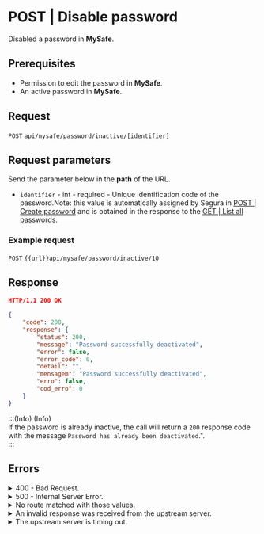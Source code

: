 # POST | Disable password

Disabled a password in **MySafe**.

## Prerequisites

* Permission to edit the password in **MySafe**.
* An active password in **MySafe**.

## Request

`POST` `api/mysafe/password/inactive/[identifier]`

## Request parameters

Send the parameter below in the **path** of the URL.

* `identifier` - int - required - Unique identification code of the password.Note: this value is automatically assigned by Segura in [POST | Create password](api-post-disable-password.md) and is obtained in the response to the [GET | List all passwords](api-post-disable-password.md).

### Example request

`POST` `{{url}}api/mysafe/password/inactive/10`

## Response

```json
HTTP/1.1 200 OK
```

```json
{
    "code": 200,
    "response": {
        "status": 200,
        "message": "Password successfully deactivated",
        "error": false,
        "error_code": 0,
        "detail": "",
        "mensagem": "Password successfully deactivated",
        "erro": false,
        "cod_erro": 0
    }
}
```

:::(Info) (Info)\
If the password is already inactive, the call will return a `200` response code with the message `Password has already been deactivated`.".\
:::

## Errors

<details>

<summary>400 - Bad Request.</summary>

***

Message: "1005: Password not found"

Possible cause: the password wasn't found.\


Solution: check the value for the `identifier` and resend the request.

***

Message: "1006: User does not have access"

Possible cause: user isn't allowed to access the item.\


***

</details>

<details>

<summary>500 - Internal Server Error.</summary>

***

Message: "Unexpected error."\


Possible cause: the error is in the Segura server.\


Solution: contact the support team for more information.

***

</details>

<details>

<summary>No route matched with those values.</summary>

***

Message: "You are not authorized to access this resource."

Possíveis causas: failure in your application authentication with the Segura server.\


Solution: check the authentication parameters such as `Access Token URL`, `Client ID` and `Client Secret` and request a new access token or check and correct the URL.

***

</details>

<details>

<summary>An invalid response was received from the upstream server.</summary>

***

Message: "An invalid response was received from the a seupstream server

Possible cause: the upstream server may be taking too long to respond, leading to a timeout error that is interpreted as an invalid response by the proxy/gateway server.\


Solution: check the connectivity between the source of the request and the Segura server.

***

</details>

<details>

<summary>The upstream server is timing out.</summary>

***

Message: "The upstream server is timing out"

Possible cause: the request time has expired.

Solution: check the connectivity between the source of the request and the Segura server.

***

</details>
